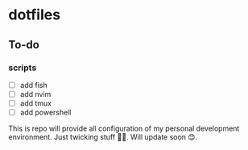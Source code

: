 # dotfiles

## To-do
### scripts
- [ ] add fish
- [ ] add nvim
- [ ] add tmux
- [ ] add powershell

This is repo will provide all configuration of my personal development environment.
Just twicking stuff 🧑‍💻. Will update soon 😊.
